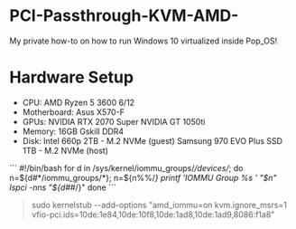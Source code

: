# PCI-Passthrough-KVM-AMD-
My private how-to on how to run Windows 10 virtualized inside Pop_OS!

# Hardware Setup
- CPU: 
AMD Ryzen 5 3600 6/12
- Motherboard: 
Asus X570-F
- GPUs:
NVIDIA RTX 2070 Super
NVIDIA GT 1050ti
- Memory:
16GB Gskill DDR4 
- Disk:
Intel 660p 2TB - M.2 NVMe (guest)
Samsung 970 EVO Plus SSD 1TB - M.2 NVMe (host)



´´´
 #!/bin/bash
for d in /sys/kernel/iommu_groups/*/devices/*; do
  n=${d#*/iommu_groups/*}; n=${n%%/*}
  printf 'IOMMU Group %s ' "$n"
  lspci -nns "${d##*/}"
done
´´´


> sudo kernelstub --add-options "amd_iommu=on kvm.ignore_msrs=1 vfio-pci.ids=10de:1e84,10de:10f8,10de:1ad8,10de:1ad9,8086:f1a8"
